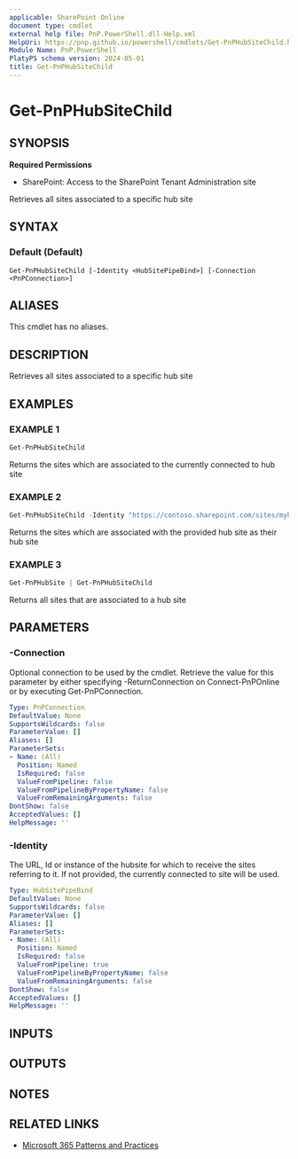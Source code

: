 ```yaml
---
applicable: SharePoint Online
document type: cmdlet
external help file: PnP.PowerShell.dll-Help.xml
HelpUri: https://pnp.github.io/powershell/cmdlets/Get-PnPHubSiteChild.html
Module Name: PnP.PowerShell
PlatyPS schema version: 2024-05-01
title: Get-PnPHubSiteChild
---
```


# Get-PnPHubSiteChild

## SYNOPSIS

**Required Permissions**

* SharePoint: Access to the SharePoint Tenant Administration site

Retrieves all sites associated to a specific hub site

## SYNTAX

### Default (Default)

```
Get-PnPHubSiteChild [-Identity <HubSitePipeBind>] [-Connection <PnPConnection>]
```

## ALIASES

This cmdlet has no aliases.

## DESCRIPTION

Retrieves all sites associated to a specific hub site

## EXAMPLES

### EXAMPLE 1

```powershell
Get-PnPHubSiteChild
```

Returns the sites which are associated to the currently connected to hub site

### EXAMPLE 2

```powershell
Get-PnPHubSiteChild -Identity "https://contoso.sharepoint.com/sites/myhubsite"
```

Returns the sites which are associated with the provided hub site as their hub site

### EXAMPLE 3

```powershell
Get-PnPHubSite | Get-PnPHubSiteChild
```

Returns all sites that are associated to a hub site

## PARAMETERS

### -Connection

Optional connection to be used by the cmdlet. Retrieve the value for this parameter by either specifying -ReturnConnection on Connect-PnPOnline or by executing Get-PnPConnection.

```yaml
Type: PnPConnection
DefaultValue: None
SupportsWildcards: false
ParameterValue: []
Aliases: []
ParameterSets:
- Name: (All)
  Position: Named
  IsRequired: false
  ValueFromPipeline: false
  ValueFromPipelineByPropertyName: false
  ValueFromRemainingArguments: false
DontShow: false
AcceptedValues: []
HelpMessage: ''
```

### -Identity

The URL, Id or instance of the hubsite for which to receive the sites referring to it. If not provided, the currently connected to site will be used.

```yaml
Type: HubSitePipeBind
DefaultValue: None
SupportsWildcards: false
ParameterValue: []
Aliases: []
ParameterSets:
- Name: (All)
  Position: Named
  IsRequired: false
  ValueFromPipeline: true
  ValueFromPipelineByPropertyName: false
  ValueFromRemainingArguments: false
DontShow: false
AcceptedValues: []
HelpMessage: ''
```

## INPUTS

## OUTPUTS

## NOTES

## RELATED LINKS

- [Microsoft 365 Patterns and Practices](https://aka.ms/m365pnp)
